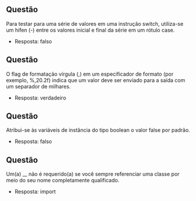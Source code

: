 ## Questão 
Para testar para uma série de valores em uma instrução switch, utiliza-se um hífen (-) entre os valores inicial e final da série em um rótulo case.

- Resposta: falso

## Questão 
O flag de formatação vírgula (,) em um especificador de formato (por exemplo, %,20.2f) indica que um valor deve ser enviado para a saída com um separador de milhares.

- Resposta: verdadeiro

## Questão 
Atribui-se às variáveis de instância do tipo boolean o valor false por padrão.

- Resposta: falso

## Questão 
Um(a) __ não é requerido(a) se você sempre referenciar uma classe por meio do seu nome completamente qualificado.

- Resposta: import
